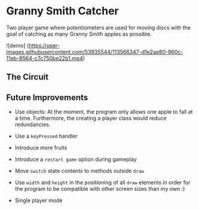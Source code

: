 # Granny Smith Catcher
Two player game where potentiometers are used for moving discs with the goal of catching as many Granny Smith apples as possible.

![demo] (https://user-images.githubusercontent.com/53935544/113566347-d1e2ae80-960c-11eb-8564-c7c750be22b1.mp4)

## The Circuit


## Future Improvements
+ Use objects: At the moment, the program only allows one apple to fall at a time. Furthermore, the creating a player
    class would reduce redundancies.
  
+ Use a `keyPressed` handler

+ Introduce more fruits 

+ Introduce a `restart game` option during gameplay

+ Move `switch` state contents to methods outside `draw`

+ Use `width` and `height` in the positioning of all `draw` elements in order for the program
    to be compatible with other screen sizes than my own :)
  
+ Single player mode










